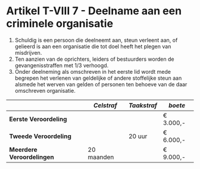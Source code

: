 # Artikel T-VIII 7 - Deelname aan een criminele organisatie

1. Schuldig is een persoon die deelneemt aan, steun verleent aan, of gelieerd is aan een organisatie die tot doel heeft het plegen van misdrijven.
2. Ten aanzien van de oprichters, leiders of bestuurders worden de gevangenisstraffen met 1/3 verhoogd.
3. Onder deelneming als omschreven in het eerste lid wordt mede begrepen het verlenen van geldelijke of andere stoffelijke steun aan alsmede het werven van gelden of personen ten behoeve van de daar omschreven organisatie.

|                             | _Celstraf_ | _Taakstraf_ | _boete_   |
| --------------------------- | ---------- | ----------- | --------- |
| **Eerste Veroordeling**     |            |             | € 3.000,- |
| **Tweede Veroordeling**     |            | 20 uur      | € 6.000,- |
| **Meerdere Veroordelingen** | 20 maanden |             | € 9.000,- |

